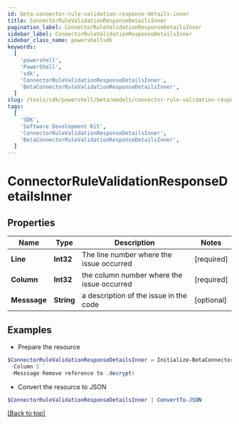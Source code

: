 ```yaml
---
id: beta-connector-rule-validation-response-details-inner
title: ConnectorRuleValidationResponseDetailsInner
pagination_label: ConnectorRuleValidationResponseDetailsInner
sidebar_label: ConnectorRuleValidationResponseDetailsInner
sidebar_class_name: powershellsdk
keywords:
  [
    'powershell',
    'PowerShell',
    'sdk',
    'ConnectorRuleValidationResponseDetailsInner',
    'BetaConnectorRuleValidationResponseDetailsInner',
  ]
slug: /tools/sdk/powershell/beta/models/connector-rule-validation-response-details-inner
tags:
  [
    'SDK',
    'Software Development Kit',
    'ConnectorRuleValidationResponseDetailsInner',
    'BetaConnectorRuleValidationResponseDetailsInner',
  ]
---
```


# ConnectorRuleValidationResponseDetailsInner

## Properties

| Name | Type | Description | Notes |
| --- | --- | --- | --- |
| **Line** | **Int32** | The line number where the issue occurred | [required] |
| **Column** | **Int32** | the column number where the issue occurred | [required] |
| **Messsage** | **String** | a description of the issue in the code | [optional] |

## Examples

- Prepare the resource

```powershell
$ConnectorRuleValidationResponseDetailsInner = Initialize-BetaConnectorRuleValidationResponseDetailsInner  -Line 2 `
 -Column 5 `
 -Messsage Remove reference to .decrypt(
```

- Convert the resource to JSON

```powershell
$ConnectorRuleValidationResponseDetailsInner | ConvertTo-JSON
```

[[Back to top]](#)
